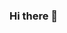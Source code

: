 ### Hi there 👋

<!--
**a-ermakova/a-ermakova** is a ✨ _special_ ✨ repository because its `README.md` (this file) appears on your GitHub profile.

### My name is Alina Ermakova 🙋

I am Data Analyst. I graduated with honours from the School of International Economic Relations of the Moscow State Institute of International Relations (MGIMO University) and finished data analytics courses arrangeв by an international online education platform Yandex Praktikum. I know Python, SQL, Excel, Tableau, RStudio, and gretl. I also have 6 publications in various science magazines in economic topics, one of which included [building econometric models based on cross-sectional data](https://drive.google.com/file/d/160bedfNoNuI6oKoT5K0unTiJs8yymPCf/view).

I am passionate about math modeling, economic analysis, and automation. I always keep learning new things and can bring some innovative ideas to the working process.

[My LinkedIn](https://www.linkedin.com/in/alina-ermakova-335b93236/)
-->
